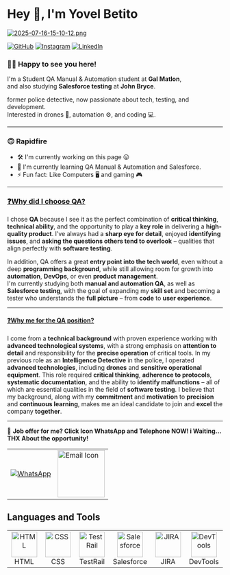 # Hey 👋, I'm Yovel Betito
[![2025-07-16-15-10-12.png](https://i.postimg.cc/qvqHcddw/2025-07-16-15-10-12.png)](https://postimg.cc/BXrzskbP)

[![GitHub](https://img.shields.io/badge/GITHUB-black?style=for-the-badge&logo=github)](https://github.com/YovelBetito)
[![Instagram](https://img.shields.io/badge/INSTAGRAM-%23E1306C?style=for-the-badge&logo=instagram&logoColor=white)](https://www.instagram.com/yovel_betito/)
[![LinkedIn](https://img.shields.io/badge/LINKEDIN-0077B5?style=for-the-badge&logo=linkedin&logoColor=white)](https://www.linkedin.com/in/yovel-betito-2298722a3/) 

### 👨‍💻 Happy to see you here! 

I'm a Student QA Manual & Automation student at **Gal Matlon**,  
and also studying **Salesforce testing** at **John Bryce**.

former police detective, now passionate about tech, testing, and development.  
Interested in drones 🚁, automation ⚙️, and coding 💻.

---
### 🙃 Rapidfire
  <td>
    <ul class="rapidfire-list">
      <li>🛠️ I'm currently working on this page 😜</li>
      <li>🌱 I'm currently learning QA Manual & Automation and Salesforce.</li>
      <li>⚡ Fun fact: Like Computers 🖥️ and gaming 🎮</li>
    </ul>
  </td>
  <td></td> <!-- תא ריק בצד ימין -->
</tr>

---
<h3><u>❓Why did I choose QA?</u></h3>
<p>
I chose <strong>QA</strong> because I see it as the perfect combination of 
<strong>critical thinking</strong>, <strong>technical ability</strong>, 
and the opportunity to play a <strong>key role</strong> in delivering a 
<strong>high-quality product</strong>. I’ve always had a 
<strong>sharp eye for detail</strong>, enjoyed <strong>identifying issues</strong>, 
and <strong>asking the questions others tend to overlook</strong> – 
qualities that align perfectly with <strong>software testing</strong>.
</p>

<p>
In addition, QA offers a great <strong>entry point into the tech world</strong>, 
even without a deep <strong>programming background</strong>, while still 
allowing room for growth into <strong>automation</strong>, <strong>DevOps</strong>, 
or even <strong>product management</strong>.<br>
I'm currently studying both <strong>manual and automation QA</strong>, as well as 
<strong>Salesforce testing</strong>, with the goal of expanding my 
<strong>skill set</strong> and becoming a tester who understands the 
<strong>full picture</strong> – from <strong>code</strong> to 
<strong>user experience</strong>.
</p>


---
<h4><u>❓Why me for the QA position?</u></h4>
<p>
I come from a <strong>technical background</strong> with proven experience working with <strong>advanced technological systems</strong>, with a strong emphasis on <strong>attention to detail</strong> and responsibility for the <strong>precise operation</strong> of critical tools.  
In my previous role as an <strong>Intelligence Detective</strong> in the police, I operated <strong>advanced technologies</strong>, including <strong>drones</strong> and <strong>sensitive operational equipment</strong>.  
This role required <strong>critical thinking</strong>, <strong>adherence to protocols</strong>, <strong>systematic documentation</strong>, and the ability to <strong>identify malfunctions</strong> – all of which are essential qualities in the field of <strong>software testing</strong>.  
I believe that my background, along with my <strong>commitment</strong> and <strong>motivation</strong> to <strong>precision</strong> and <strong>continuous learning</strong>, makes me an ideal candidate to join and <strong>excel</strong> the company <strong>together</strong>.
</p>

---
📄
  <b>Job offer for me? Click Icon WhatsApp and Telephone NOW! i Waiting... THX About the opportunity!</b>

<!-- Floating Icons -->
<div id="floating-icons">
  <table>
    <tr>
      <!-- WhatsApp Icon -->
      <td>
        <a href="https://wa.me/972505885070?text=שלום%20יובל%20בטיטו%2C%20אשמח%20לראות%20את%20הקו״ח%20שלך%20לתפקיד..." target="_blank">
          <img src="https://img.icons8.com/color/96/000000/whatsapp.png" alt="WhatsApp">
        </a>
      </td>
      <!-- Email Icon -->
      <td>
        <a href="mailto:betito.yovel270@gmil.com" target="_blank"   text=שלום%20יובל%20בטיטו%2C%20אשמח%20לראות%20את%20הקו״ח%20שלך%20לתפקיד...">   
          <img src="https://i.postimg.cc/t4gBDsgY/images.png" alt="Email Icon" width="110">
        </a>
      </td>
    </tr>
  </table>
</div>

<h2>Languages and Tools</h2>

<div align="center">
  <table>
    <tr>
      <td align="center" width="120">
        <img src="https://cdn.jsdelivr.net/gh/devicons/devicon/icons/html5/html5-original.svg" height="60" alt="HTML" /><br/>HTML
      </td>
      <td align="center" width="120">
        <img src="https://cdn.jsdelivr.net/gh/devicons/devicon/icons/css3/css3-original.svg" height="60" alt="CSS" /><br/>CSS
      </td>
      <td align="center" width="120">
        <img src="https://i.postimg.cc/bvHCkcbw/download.png" height="60" alt="TestRail" /><br/>TestRail
      </td>
      <td align="center" width="120">
        <img src="https://i.postimg.cc/NMYf8f7V/download.png" height="60" alt="Salesforce" /><br/>Salesforce
      </td>
      <td align="center" width="120">
        <img src="https://cdn.jsdelivr.net/gh/devicons/devicon/icons/jira/jira-original.svg" height="60" alt="JIRA" /><br/>JIRA
      </td>
      <td align="center" width="120">
        <img src="https://i.postimg.cc/WzcT1qBH/images.jpg" height="60" alt="DevTools" /><br/>DevTools
      </td>
    </tr>
  </table>
</div>
